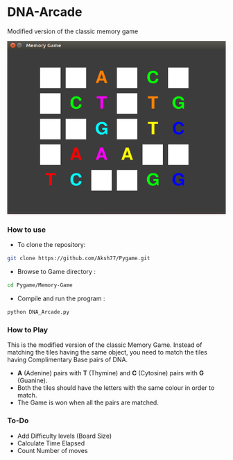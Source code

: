 # DNA-Arcade
Modified version of the classic memory game


![Memory Game Screenshot](Selection_001.png?raw=true "Memory Game")


### How to use
* To clone the repository:

 ```bash
 git clone https://github.com/Aksh77/Pygame.git
 ```
* Browse to Game directory :

 ```bash
 cd Pygame/Memory-Game
 ```
 
* Compile and run the program :

 ```bash
 python DNA_Arcade.py
 ```

### How to Play

This is the modified version of the classic Memory Game.
Instead of matching the tiles having the same object, you need to match the tiles having Complimentary Base pairs of DNA.

* **A** (Adenine) pairs with **T** (Thymine)  and **C** (Cytosine) pairs with **G** (Guanine).
* Both the tiles should have the letters with the same colour in order to match.
* The Game is won when all the pairs are matched.


### To-Do

* Add Difficulty levels (Board Size)
* Calculate Time Elapsed
* Count Number of moves
